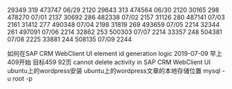 
29349   319 473747 06/29 2120 
29643   313 474564 06/30 2120
30165   298 478270 07/01 2137
30692   286 482338 07/02 2157 
31126   280 487141 07/03 2161 
31412   277 490348 07/04 2198 
31819   269 493659 07/05 2214
32344   261 497091 07/06 2214
32862   253 500303 07/07 2214 
33357   248 504381 07/08 2225
33881   244 508135 07/09 2244

如何在SAP CRM WebClient UI element id generation logic
2019-07-09 早上 409开始 目标459 92页
cannot delete activity in SAP CRM WebClient UI
ubuntu上的wordpress安装
ubuntu上的wordpress文章的本地存储位置
mysql -u root -p 

